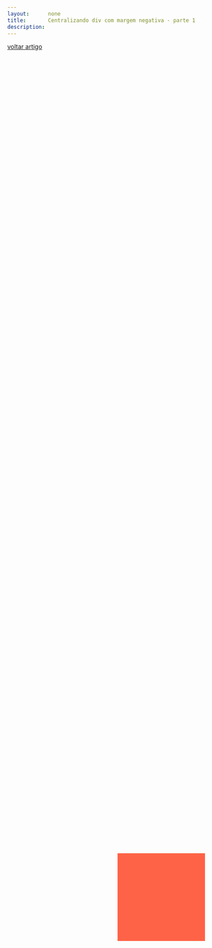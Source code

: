 ```yaml
---
layout:      none
title:       Centralizando div com margem negativa - parte 1
description:
---
```


[voltar artigo](../)

<div class="exemplo"></div>
<style>
div.exemplo {
    background-color: tomato;
    width:200px;
    height:200px;
    position:absolute;
    top:50%;
    left:50%;
}
</style>
